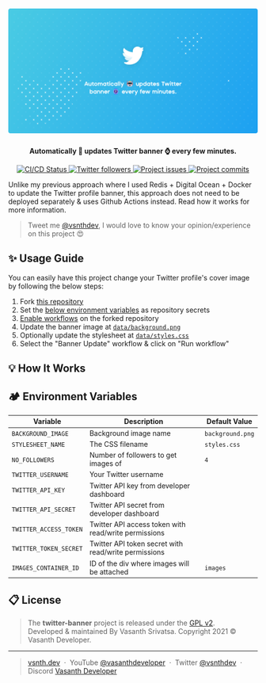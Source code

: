 <h5 align="center">
    <img src="https://raw.githubusercontent.com/vsnthdev/twitter-banner/main/media/twitter-banner.png" alt="twitter-banner">
</h5>
<p align="center"><strong>Automatically 🤖 updates Twitter banner ⌚ every few minutes.</strong></p>
<p align="center">
    <a href="https://github.com/vsnthdev/twitter-banner/actions/workflows/ci.yml">
        <img src="https://img.shields.io/github/workflow/status/vsnthdev/twitter-banner/Banner%20Update?label=status&style=flat-square" alt="CI/CD Status">
    </a>
    <a target="_blank" rel="noopener" href="http://vas.cx/twitter">
        <img src="https://img.shields.io/twitter/follow/vsnthdev?color=1da1f2&label=followers&style=flat-square" alt="Twitter followers">
    </a>
    <a href="https://github.com/vsnthdev/twitter-banner/issues">
        <img src="https://img.shields.io/github/issues/vsnthdev/twitter-banner.svg?style=flat-square" alt="Project issues">
    </a>
    <a href="https://github.com/vsnthdev/twitter-banner/commits/main">
        <img src="https://img.shields.io/github/last-commit/vsnthdev/twitter-banner.svg?style=flat-square"
            alt="Project commits">
    </a>
</p>

Unlike my previous approach where I used Redis + Digital Ocean + Docker to update the Twitter profile banner, this approach does not need to be deployed separately & uses Github Actions instead. Read how it works for more information.

> Tweet me <a target="_blank" rel="noopener" href="https://vas.cx/twitter">@vsnthdev</a>, I would love to know your opinion/experience on this project 😍

## ✨ Usage Guide

You can easily have this project change your Twitter profile's cover image by following the below steps:

1. Fork [this repository](https://github.com/vsnthdev/twitter-banner/fork)
2. Set the [below environment variables](#%EF%B8%8F-environment-variables) as repository secrets
3. <a target="_blank" rel="noopener" href="https://user-images.githubusercontent.com/24322511/147423094-146aeeae-eeff-4ec3-8001-44d9adcad7bf.png">Enable workflows</a> on the forked repository
4. Update the banner image at [`data/background.png`](https://github.com/vsnthdev/twitter-banner/blob/main/data/background.png)
5. Optionally update the stylesheet at [`data/styles.css`](https://github.com/vsnthdev/twitter-banner/blob/main/data/styles.css)
6. Select the "Banner Update" workflow & click on "Run workflow"

## 💡 How It Works

## 🏕️ Environment Variables

| Variable | Description | Default Value |
| -------- | ----------- | ------------- |
| `BACKGROUND_IMAGE` | Background image name | `background.png` |
| `STYLESHEET_NAME` | The CSS filename | `styles.css` |
| `NO_FOLLOWERS` | Number of followers to get images of | `4` |
| `TWITTER_USERNAME` | Your Twitter username |  |
| `TWITTER_API_KEY` | Twitter API key from developer dashboard |  |
| `TWITTER_API_SECRET` | Twitter API secret from developer dashboard |  |
| `TWITTER_ACCESS_TOKEN` | Twitter API access token with read/write permissions |  |
| `TWITTER_TOKEN_SECRET` | Twitter API token secret with read/write permissions |  |
| `IMAGES_CONTAINER_ID` | ID of the div where images will be attached | `images` |

## 📋 License

> The **twitter-banner** project is released under the [GPL v2](https://github.com/vsnthdev/twitter-banner/blob/main/LICENSE.md). <br> Developed &amp; maintained By Vasanth Srivatsa. Copyright 2021 © Vasanth Developer.

<hr>

> <a href="https://vsnth.dev" target="_blank" rel="noopener">vsnth.dev</a> &nbsp;&middot;&nbsp;
> YouTube <a href="https://vas.cx/videos" target="_blank" rel="noopener">@vasanthdeveloper</a> &nbsp;&middot;&nbsp;
> Twitter <a href="https://vas.cx/twitter" target="_blank" rel="noopener">@vsnthdev</a> &nbsp;&middot;&nbsp;
> Discord <a href="https://vas.cx/discord" target="_blank" rel="noopener">Vasanth Developer</a>
